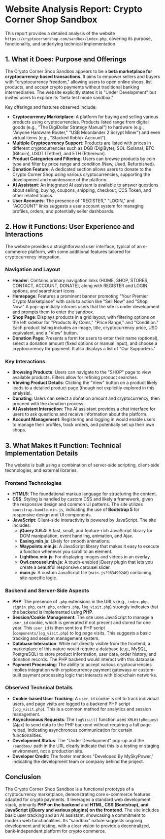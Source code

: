 # Website Analysis Report: Crypto Corner Shop Sandbox

This report provides a detailed analysis of the website `https://cryptocornershop.com/sandbox/index.php`, covering its purpose, functionality, and underlying technical implementation.

## 1. What it Does: Purpose and Offerings

The Crypto Corner Shop Sandbox appears to be a **beta marketplace for cryptocurrency-based transactions**. It aims to empower sellers and buyers with "cryptocurrency freedom," allowing users to open online shops, list products, and accept crypto payments without traditional banking intermediaries. The website explicitly states it is "Under Development" but invites users to explore its "beta test mode sandbox."

Key offerings and features observed include:

*   **Cryptocurrency Marketplace**: A platform for buying and selling various products using cryptocurrencies. Products listed range from digital goods (e.g., "The DigiDollar Strategy Manual") to hardware (e.g., "Anyone Hardware Router," "USB Moonlander 2 Scrypt Miner") and even virtual items (e.g., "Stacked Roblox Account").
*   **Multiple Cryptocurrency Support**: Products are listed with prices in different cryptocurrencies such as DGB (DigiByte), SOL (Solana), BTC (Bitcoin), USDT (Tether), and ETH (Ethereum).
*   **Product Categories and Filtering**: Users can browse products by coin type and filter by price range and condition (New, Used, Refurbished).
*   **Donation Feature**: A dedicated section allows users to donate to the Crypto Corner Shop using various cryptocurrencies, supporting the development and maintenance of the platform.
*   **AI Assistant**: An integrated AI assistant is available to answer questions about selling, buying, coupons, shipping, checkout, CCS Token, and other related topics.
*   **User Accounts**: The presence of "REGISTER," "LOGIN," and "ACCOUNT" links suggests a user account system for managing profiles, orders, and potentially seller dashboards.

## 2. How it Functions: User Experience and Interactions

The website provides a straightforward user interface, typical of an e-commerce platform, with some additional features tailored for cryptocurrency integration.

### Navigation and Layout

*   **Header**: Contains primary navigation links (HOME, SHOP, STORES, CONTACT, ACCOUNT, DONATE), along with REGISTER and LOGIN options, and search/cart icons.
*   **Homepage**: Features a prominent banner promoting "Your Premier Crypto Marketplace" with calls to action like "Sell Now" and "Shop Now." A pop-up initially informs users that the site is under development and prompts them to enter the sandbox.
*   **Shop Page**: Displays products in a grid layout, with filtering options on the left sidebar for "Products By Coins," "Price Range," and "Condition." Each product listing includes an image, title, cryptocurrency price, USD equivalent, and a "View" button.
*   **Donation Page**: Presents a form for users to enter their name (optional), select a donation amount (fixed options or manual input), and choose a cryptocurrency for payment. It also displays a list of "Our Supporters."

### Key Interactions

*   **Browsing Products**: Users can navigate to the "SHOP" page to view available products. Filters allow for refining product searches.
*   **Viewing Product Details**: Clicking the "View" button on a product likely leads to a detailed product page (though not explicitly explored in this analysis).
*   **Donating**: Users can select a donation amount and cryptocurrency, then proceed with the donation process.
*   **AI Assistant Interaction**: The AI assistant provides a chat interface for users to ask questions and receive information about the platform.
*   **Account Management**: Registering and logging in would enable users to manage their profiles, track orders, and potentially set up their own shops.

## 3. What Makes it Function: Technical Implementation Details

The website is built using a combination of server-side scripting, client-side technologies, and external libraries.

### Frontend Technologies

*   **HTML5**: The foundational markup language for structuring the content.
*   **CSS**: Styling is handled by custom CSS and likely a framework, given the responsive design and common UI patterns. The site utilizes `bootstrap.bundle.min.js`, indicating the use of **Bootstrap 5** for responsive design and UI components.
*   **JavaScript**: Client-side interactivity is powered by JavaScript. The site includes:
    *   **jQuery 3.6.4**: A fast, small, and feature-rich JavaScript library for DOM manipulation, event handling, animation, and Ajax.
    *   **Easing.min.js**: Likely for smooth animations.
    *   **Waypoints.min.js**: A JavaScript library that makes it easy to execute a function whenever you scroll to an element.
    *   **Lightbox.min.js**: For displaying images and videos in an overlay.
    *   **Owl.carousel.min.js**: A touch-enabled jQuery plugin that lets you create a beautiful responsive carousel slider.
    *   **main.js**: A custom JavaScript file (`main.js?963499240`) containing site-specific logic.

### Backend and Server-Side Aspects

*   **PHP**: The presence of `.php` extensions in the URLs (e.g., `index.php`, `signin.php`, `cart.php`, `orders.php`, `log_visit.php`) strongly indicates that the backend is implemented using **PHP**.
*   **Session/Cookie Management**: The site uses JavaScript to manage a `user_id` cookie, which is generated if not present and stored for one year. This `user_id` is then sent to a PHP script (`components/log_visit.php`) to log page visits. This suggests a basic tracking and session management system.
*   **Database Interaction**: While not directly visible from the frontend, a marketplace of this nature would require a database (e.g., MySQL, PostgreSQL) to store product information, user data, order history, and donation records. The PHP backend would interact with this database.
*   **Payment Processing**: The ability to accept various cryptocurrencies implies integration with cryptocurrency payment gateways or custom-built payment processing logic that interacts with blockchain networks.

### Observed Technical Details

*   **Cookie-based User Tracking**: A `user_id` cookie is set to track individual users, and page visits are logged to a backend PHP script (`log_visit.php`). This is a common method for analytics and session management.
*   **Asynchronous Requests**: The `logVisit()` function uses `XMLHttpRequest` (Ajax) to send data to the PHP backend without requiring a full page reload, indicating asynchronous communication for certain functionalities.
*   **Development Status**: The "Under Development" pop-up and the `/sandbox/` path in the URL clearly indicate that this is a testing or staging environment, not a production site.
*   **Developer Credit**: The footer mentions "Developed By MySkyPower," indicating the development team or company behind the project.

## Conclusion

The Crypto Corner Shop Sandbox is a functional prototype of a cryptocurrency marketplace, demonstrating core e-commerce features adapted for crypto payments. It leverages a standard web development stack, primarily **PHP on the backend** and **HTML, CSS (Bootstrap), and JavaScript (jQuery and various plugins) on the frontend**. The site includes basic user tracking and an AI assistant, showcasing a commitment to modern web functionalities. Its "sandbox" nature suggests ongoing development and testing, with a clear vision to provide a decentralized, bank-independent platform for crypto commerce.
